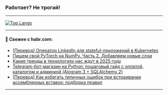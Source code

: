 ### Работает? Не трогай!

---
<!--
#### 🛠️ Technical stack:

![Java](https://img.shields.io/badge/Java-informational?logo=Oracle&style=flat&logoColor=white&color=FF4500)
![Kotlin](https://img.shields.io/badge/Kotlin-informational?logo=Kotlin&style=flat&logoColor=white&color=774D97)
![TS](https://img.shields.io/badge/TypeScript-informational?logo=typeScript&style=flat&logoColor=black&color=017acc)
![Python](https://img.shields.io/badge/Python-informational?logo=Python&style=flat&logoColor=black&color=ffdd54) <br>
![Spring](https://img.shields.io/badge/Spring-informational?logo=Spring&style=flat&logoColor=white&color=6DB33F) 
![SpringBoot](https://img.shields.io/badge/SpringBoot-informational?logo=SpringBoot&style=flat&logoColor=white&color=6DB33F)
![Nest](https://img.shields.io/badge/NestJS-informational?logo=NestJS&style=flat&logoColor=white&color=E0234E) 
![NodeJS](https://img.shields.io/badge/NodeJS-informational?logo=node.js&style=flat&logoColor=white&color=70A760)<br>
![PostgreSQL](https://img.shields.io/badge/PostgreSQL-informational?logo=PostgreSQL&style=flat&logoColor=white&color=DAA520)
![MongoDB](https://img.shields.io/badge/MongoDB-informational?logo=MongoDB&style=flat&logoColor=white&color=870000)
![Apache](https://img.shields.io/badge/Apache-informational?logo=apache&style=flat&logoColor=white&color=f74e28)

___ 
-->

<!--- #### 🛠️ : --->

[![Top Langs](https://github-readme-stats-82jvfl3w3-advtsettinggmailcoms-projects.vercel.app/api/top-langs/?username=zloylis&langs_count=10&hide_title=true&title_color=e6edf3&size_weight=0.5&count_weight=0.5&layout=compact&hide_progress=true&hide_border=true&theme=dracula)](https://github.com/zloylis)

<!---


####  :octocat:&nbsp;&nbsp; Статистика:

![GitHub stats](https://github-readme-stats-u2qms2cxw-advtsettinggmailcoms-projects.vercel.app/api?username=zloylis&show_icons=true&hide_border=true&theme=dracula&title_color=e6edf3&include_all_commits=true&count_private=true&hide_rank=false&hide_title=true&rank_icon=github)
-->
---

#### 💬 Свежее с habr.com:

<!-- BLOG-POST-LIST:START -->
- [[Перевод] Оператор LinkedIn для stateful-приложений в Kubernetes](https://habr.com/ru/companies/flant/articles/868860/?utm_source=habrahabr&utm_medium=rss&utm_campaign=868860)
- [Пишем свой PyTorch на NumPy. Часть 2. Добавляем новые слои](https://habr.com/ru/articles/869520/?utm_source=habrahabr&utm_medium=rss&utm_campaign=869520)
- [Какие тренды в технологиях нас ждут в 2025 году](https://habr.com/ru/companies/usetech/articles/869146/?utm_source=habrahabr&utm_medium=rss&utm_campaign=869146)
- [Telegram-бот-магазин на Python: пошаговый гайд с оплатой, каталогом и админкой &lpar;Aiogram 3 + SQLAlchemy 2&rpar;](https://habr.com/ru/companies/amvera/articles/869136/?utm_source=habrahabr&utm_medium=rss&utm_campaign=869136)
- [[Перевод] Как избегать типичных ошибок при встраивании ассемблерных вставок: подборка правил](https://habr.com/ru/articles/869544/?utm_source=habrahabr&utm_medium=rss&utm_campaign=869544)
<!-- BLOG-POST-LIST:END -->

---
